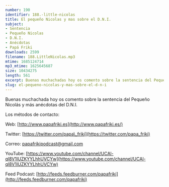 ```yaml
---
number: 190
identifier: 188.-little-nicolas
title: El pequeño Nicolas y mas sobre el D.N.I.
subject:
- Sentencia
- Pequeño Nicolas
- D.N.I.
- Anécdotas
- Papá Friki
downloads: 2599
filename: 188.LittleNicolas.mp3
mtime: 1685124714
mp3_mtime: 1625645687
size: 10434275
length: 561
excerpt: Buenas muchachadas hoy os comento sobre la sentencia del Pequeño Nicolas y más anécdotas del D.N.I.
slug: el-pequeno-nicolas-y-mas-sobre-el-d-n-i
---
```

Buenas muchachada hoy os comento sobre la sentencia del Pequeño Nicolás y más anécdotas del D.N.I.

Los métodos de contacto:

Web: [http://www.papafriki.es](http://www.papafriki.es/)

Twitter: [https://twitter.com/papa\_friki](https://twitter.com/papa_friki)

Correo: [papafrikipodcast@gmail.com](https://archive.org/details/papafrikipodast@gmail.com)

YouTube: [https://www.youtube.com/channel/UCAl-ql8V1IUZKYYLhhUVCYw](https://www.youtube.com/channel/UCAl-ql8V1IUZKYYLhhUVCYw)

Feed Podcast: [http://feeds.feedburner.com/papafriki](http://feeds.feedburner.com/papafriki)